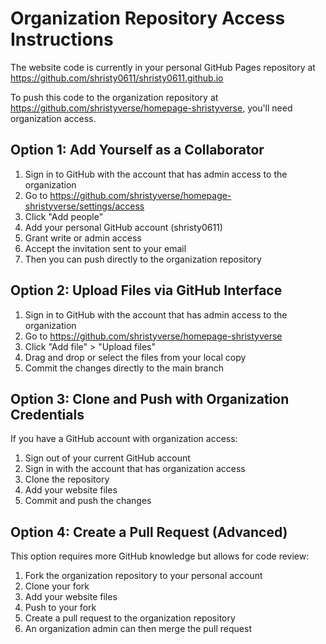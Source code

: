 # Organization Repository Access Instructions

The website code is currently in your personal GitHub Pages repository at https://github.com/shristy0611/shristy0611.github.io

To push this code to the organization repository at https://github.com/shristyverse/homepage-shristyverse, you'll need organization access.

## Option 1: Add Yourself as a Collaborator

1. Sign in to GitHub with the account that has admin access to the organization
2. Go to https://github.com/shristyverse/homepage-shristyverse/settings/access
3. Click "Add people" 
4. Add your personal GitHub account (shristy0611)
5. Grant write or admin access
6. Accept the invitation sent to your email
7. Then you can push directly to the organization repository

## Option 2: Upload Files via GitHub Interface

1. Sign in to GitHub with the account that has admin access to the organization
2. Go to https://github.com/shristyverse/homepage-shristyverse
3. Click "Add file" > "Upload files"
4. Drag and drop or select the files from your local copy
5. Commit the changes directly to the main branch

## Option 3: Clone and Push with Organization Credentials

If you have a GitHub account with organization access:

1. Sign out of your current GitHub account
2. Sign in with the account that has organization access
3. Clone the repository
4. Add your website files
5. Commit and push the changes

## Option 4: Create a Pull Request (Advanced)

This option requires more GitHub knowledge but allows for code review:

1. Fork the organization repository to your personal account
2. Clone your fork
3. Add your website files
4. Push to your fork
5. Create a pull request to the organization repository
6. An organization admin can then merge the pull request 